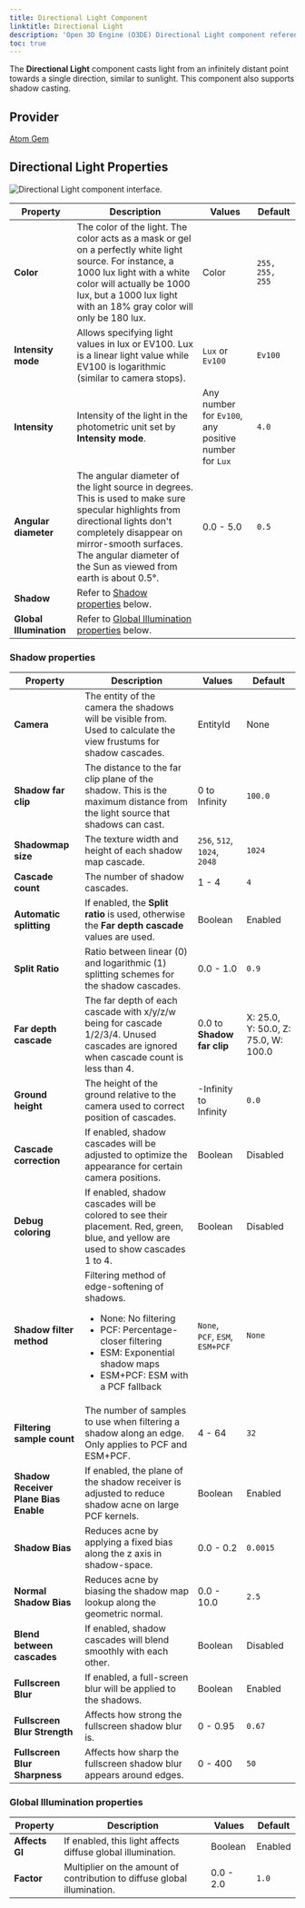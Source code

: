 ```yaml
---
title: Directional Light Component
linktitle: Directional Light
description: 'Open 3D Engine (O3DE) Directional Light component reference.'
toc: true
---
```


The **Directional Light** component casts light from an infinitely distant point towards a single direction, similar to sunlight. This component also supports shadow casting. 


## Provider ##

[Atom Gem](/docs/user-guide/gems/reference/rendering/atom/atom/)


## Directional Light Properties

![Directional Light component interface.](/images/user-guide/components/reference/atom/light-component-ui/directional-light.png)

| Property | Description | Values | Default |
| - | - | - | - |
| **Color** | The color of the light. The color acts as a mask or gel on a perfectly white light source. For instance, a 1000 lux light with a white color will actually be 1000 lux, but a 1000 lux light with an 18% gray color will only be 180 lux. | Color | `255, 255, 255` |
| **Intensity mode** | Allows specifying light values in lux or EV100. Lux is a linear light value while EV100 is logarithmic (similar to camera stops). | `Lux` or `Ev100` | `Ev100` |
| **Intensity** | Intensity of the light in the photometric unit set by **Intensity mode**. | Any number for `Ev100`, any positive number for `Lux` | `4.0` |
| **Angular diameter** | The angular diameter of the light source in degrees. This is used to make sure specular highlights from directional lights don't completely disappear on mirror-smooth surfaces. The angular diameter of the Sun as viewed from earth is about 0.5°. | 0.0 - 5.0 | `0.5` |
| **Shadow** | Refer to [Shadow properties](#shadow-properties) below. | | |
| **Global Illumination** | Refer to [Global Illumination properties](#global-illumination-properties) below. | | |

### Shadow properties

| Property | Description | Values | Default |
| - | - | - | - |
| **Camera** | The entity of the camera the shadows will be visible from. Used to calculate the view frustums for shadow cascades. | EntityId | None |
| **Shadow far clip** | The distance to the far clip plane of the shadow. This is the maximum distance from the light source that shadows can cast. | 0 to Infinity | `100.0` |
| **Shadowmap size** | The texture width and height of each shadow map cascade. | `256`, `512`, `1024`, `2048` | `1024` |
| **Cascade count** | The number of shadow cascades. | 1 - 4 | `4` |
| **Automatic splitting** | If enabled, the **Split ratio** is used, otherwise the **Far depth cascade** values are used. | Boolean | Enabled |
| **Split Ratio** | Ratio between linear (0) and logarithmic (1) splitting schemes for the shadow cascades. | 0.0 - 1.0 | `0.9` |
| **Far depth cascade** | The far depth of each cascade with x/y/z/w being for cascade 1/2/3/4. Unused cascades are ignored when cascade count is less than 4. | 0.0 to **Shadow far clip** | X: 25.0, Y: 50.0, Z: 75.0, W: 100.0 |
| **Ground height** | The height of the ground relative to the camera used to correct position of cascades. | -Infinity to Infinity | `0.0` |
| **Cascade correction** | If enabled, shadow cascades will be adjusted to optimize the appearance for certain camera positions. | Boolean | Disabled |
| **Debug coloring** | If enabled, shadow cascades will be colored to see their placement. Red, green, blue, and yellow are used to show cascades 1 to 4. | Boolean | Disabled |
| **Shadow filter method** | Filtering method of edge-softening of shadows. <ul><li>None: No filtering</li><li>PCF: Percentage-closer filtering</li><li>ESM: Exponential shadow maps</li><li>ESM+PCF: ESM with a PCF fallback</li></ul> | `None`, `PCF`, `ESM`, `ESM+PCF` | `None` |
| **Filtering sample count** | The number of samples to use when filtering a shadow along an edge. Only applies to PCF and ESM+PCF. | 4 - 64 | `32` |
| **Shadow Receiver Plane Bias Enable** | If enabled, the plane of the shadow receiver is adjusted to reduce shadow acne on large PCF kernels. | Boolean | Enabled | 
| **Shadow Bias** | Reduces acne by applying a fixed bias along the z axis in shadow-space. | 0.0 - 0.2 | `0.0015` |
| **Normal Shadow Bias** | Reduces acne by biasing the shadow map lookup along the geometric normal. | 0.0 - 10.0 | `2.5` |
| **Blend between cascades** | If enabled, shadow cascades will blend smoothly with each other. | Boolean | Disabled |
| **Fullscreen Blur** | If enabled, a full-screen blur will be applied to the shadows. | Boolean | Enabled |
| **Fullscreen Blur Strength** | Affects how strong the fullscreen shadow blur is. | 0 - 0.95 | `0.67` |
| **Fullscreen Blur Sharpness** | Affects how sharp the fullscreen shadow blur appears around edges. | 0 - 400 | `50` |

### Global Illumination properties

| Property | Description | Values | Default |
| - | - | - | - |
| **Affects GI** | If enabled, this light affects diffuse global illumination. | Boolean | Enabled |
| **Factor** | Multiplier on the amount of contribution to diffuse global illumination. | 0.0 - 2.0 | `1.0` |